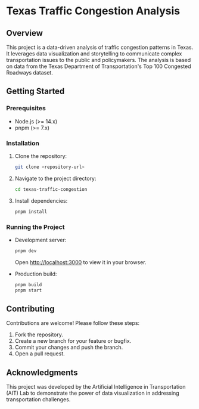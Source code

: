 # Texas Traffic Congestion Analysis

## Overview

This project is a data-driven analysis of traffic congestion patterns in Texas. It leverages data visualization and storytelling to communicate complex transportation issues to the public and policymakers. The analysis is based on data from the Texas Department of Transportation's Top 100 Congested Roadways dataset.

## Getting Started

### Prerequisites

- Node.js (>= 14.x)
- pnpm (>= 7.x)

### Installation

1. Clone the repository:
   ```bash
   git clone <repository-url>
   ```
2. Navigate to the project directory:
   ```bash
   cd texas-traffic-congestion
   ```
3. Install dependencies:
   ```bash
   pnpm install
   ```

### Running the Project

- Development server:

  ```bash
  pnpm dev
  ```

  Open [http://localhost:3000](http://localhost:3000) to view it in your browser.

- Production build:
  ```bash
  pnpm build
  pnpm start
  ```

## Contributing

Contributions are welcome! Please follow these steps:

1. Fork the repository.
2. Create a new branch for your feature or bugfix.
3. Commit your changes and push the branch.
4. Open a pull request.

## Acknowledgments

This project was developed by the Artificial Intelligence in Transportation (AIT) Lab to demonstrate the power of data visualization in addressing transportation challenges.
